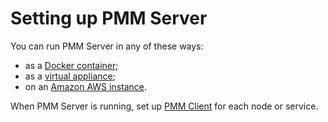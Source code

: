 # Setting up PMM Server

You can run PMM Server in any of these ways:

- as a [Docker container](docker.md);
- as a [virtual appliance](virtual-appliance.md);
- on an [Amazon AWS instance](aws.md).

When PMM Server is running, set up [PMM Client](../client/index.md) for each node or service.
